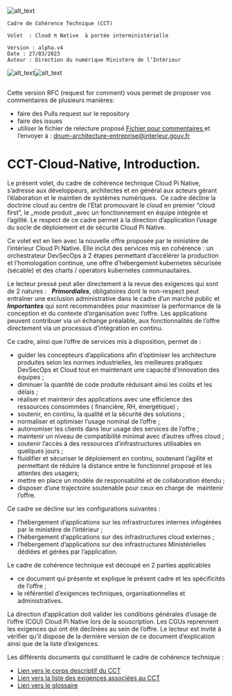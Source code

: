 ![alt_text](images/image1.png "image_tooltip")

```
Cadre de Cohérence Technique (CCT)

Volet  : Cloud π Native  à portée interministérielle

Version : alpha.v4
Date : 27/03/2023
Auteur : Direction du numérique Ministère de l’Intérieur
``````
![alt_text](images/image2.png "image_tooltip")![alt_text](images/image4.png "image_tooltip")

##

Cette version RFC (request for comment) vous permet de proposer vos commentaires de plusieurs manières:

- faire des Pulls request sur le repository
- faire des issues
- utiliser le fichier de relecture proposé
[Fichier pour commentaires ](https://github.com/dnum-mi/CCT-Cloud-Native/blob/main/gabarit-pour-commentaires.ods)
 et l’envoyer à : dnum-architecture-entreprise@interieur.gouv.fr

##

# CCT-Cloud-Native, Introduction.

Le présent volet, du cadre de cohérence technique Cloud Pi Native, s’adresse aux développeurs, architectes et en général aux acteurs gérant l’élaboration et le maintien de systèmes numériques.  Ce cadre décline la doctrine cloud au centre de l’Etat promouvant le cloud en premier “cloud first”, le _mode produit _avec un fonctionnement en équipe intégrée et l’agilité. Le respect de ce cadre permet à la direction d’application l’usage du socle de déploiement et de sécurité Cloud Pi Native. 

Ce volet est en lien avec la nouvelle offre proposée par le ministère de l’intérieur Cloud Pi Native. Elle inclut des services mis en cohérence : un orchestrateur DevSecOps à 2 étapes permettant d’accélérer la production et l’homologation continue, une offre d’hébergement kubernetes sécurisée (sécable) et des charts / operators kubernetes communautaires. 

Le lecteur pressé peut aller directement à la revue des exigences qui sont de 2 natures :   **_Primordiales_**, obligatoires dont le non-respect peut entraîner une exclusion administrative dans le cadre d’un marché public et **_Importantes_** qui sont recommandées pour maximiser la performance de la conception et du contexte d’organisation avec l’offre. Les applications peuvent contribuer via un échange préalable, aux fonctionnalités de l’offre directement via un processus d’intégration en continu.

Ce cadre, ainsi que l’offre de services mis à disposition, permet de : 

- guider les concepteurs d’applications afin d’optimiser les architecture produites selon les normes industrielles, les meilleures pratiques DevSecOps et Cloud tout en maintenant une capacité d’innovation des équipes ;
- diminuer la quantité de code produite réduisant ainsi les coûts et les délais ;
- réaliser et maintenir des applications avec une efficience des ressources consommées ( financière, RH, énergétique) ;
- soutenir, en continu, la qualité et la sécurité des solutions ;
- normaliser et optimiser l’usage nominal de l’offre ;
- autonomiser les clients dans leur usage des services de l’offre ;
- maintenir un niveau de compatibilité minimal avec d’autres offres cloud ;
- soutenir l’accès à des ressources d’infrastructures utilisables en quelques jours ;
- fluidifier et sécuriser le déploiement en continu, soutenant l’agilité et permettant de réduire la distance entre le fonctionnel proposé et les attentes des usagers;
- mettre en place un modèle de responsabilité et de collaboration étendu ;
- disposer d’une trajectoire soutenable pour ceux en charge de  maintenir l’offre.

Ce cadre se décline sur les configurations suivantes :

- l’hébergement d’applications sur les infrastructures internes infogérées par le ministère de l’intérieur ;
- l’hébergement d’applications sur des infrastructures cloud externes ;
- l’hébergement d’applications sur des infrastructures Ministérielles dédiées et gérées par l’application.

Le cadre de cohérence technique est découpé en 2 parties applicables 

- ce document qui présente et explique le présent cadre et les spécificités de l’offre ;
- le référentiel d’exigences techniques, organisationnelles et administratives.

La direction d’application doit valider les conditions générales d’usage de l’offre (CGU) Cloud Pi Native lors de la souscription. Les CGUs reprennent les exigences qui ont été déclinées au sein de l’offre. Le lecteur est invité à vérifier qu’il dispose de la dernière version de ce document d’explication ainsi que de la liste d’exigences.

Les  différents documents qui constituent le cadre de cohérence technique  :
- [Lien vers le corps descriptif du CCT ](https://github.com/dnum-mi/CCT-Cloud-Native/blob/main/cct-cloud-native.md)
- [Lien vers la liste des exigences associées au CCT ](https://github.com/dnum-mi/CCT-Cloud-Native/blob/main/cct-exigences.md)
- [Lien vers le glossaire](https://github.com/dnum-mi/CCT-Cloud-Native/blob/main/cct-glossaire.md)
